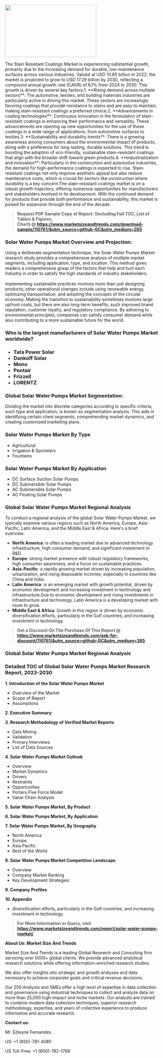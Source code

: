 <p><img class="alignnone size-medium wp-image-20088" src="https://ffe5etoiles.com/wp-content/uploads/2024/12/MST1-300x171.png" alt="" width="300" height="171" /></p>The Stain Resistant Coatings Market is experiencing substantial growth, primarily due to the increasing demand for durable, low-maintenance surfaces across various industries. Valued at USD 10.65 billion in 2022, the market is projected to grow to USD 17.29 billion by 2030, reflecting a compound annual growth rate (CAGR) of 6.1% from 2024 to 2030. This growth is driven by several key factors:1. **Rising demand across multiple sectors**: The automotive, textiles, and building materials industries are particularly active in driving this market. These sectors are increasingly favoring coatings that provide resistance to stains and are easy to maintain, making stain-resistant coatings a preferred choice.2. **Advancements in coating technologies**: Continuous innovation in the formulation of stain-resistant coatings is enhancing their performance and versatility. These advancements are opening up new opportunities for the use of these coatings in a wide range of applications, from automotive surfaces to textiles.3. **Sustainability and durability trends**: There is a growing awareness among consumers about the environmental impact of products, along with a preference for long-lasting, durable solutions. This trend is boosting the adoption of eco-friendly, sustainable stain-resistant coatings that align with the broader shift toward green products.4. **Industrialization and innovation**: Particularly in the construction and automotive industries, the demand for high-performance coatings is expected to rise. Stain-resistant coatings not only improve aesthetic appeal but also reduce maintenance costs, which is crucial for sectors like construction where durability is a key concern.The stain-resistant coatings market is on a robust growth trajectory, offering numerous opportunities for manufacturers and stakeholders involved in its development. With the continued demand for products that provide both performance and sustainability, this market is poised for expansion through the end of the decade.</p><blockquote id="" class=""><strong>Request PDF Sample Copy of Report: (Including Full TOC, List of Tables &amp; Figures, Chart)&nbsp;@&nbsp;<strong><a href="https://www.marketsizeandtrends.com/download-sample/110761/&utm_source=github-GC&utm_medium=265" target="_blank">https://www.marketsizeandtrends.com/download-sample/110761/&utm_source=github-GC&utm_medium=265</a></strong></strong></blockquote><h3 id="" class="">Solar Water Pumps Market&nbsp;Overview and Projection:</h3><p id="" class="">Using a deliberate segmentation technique, the Solar Water Pumps Market research study provides a comprehensive analysis of multiple market segments, including application, type, and location. This method gives readers a comprehensive grasp of the factors that help and hurt each industry in order to satisfy the high standards of industry stakeholders. <br /> <br />Implementing sustainable practices involves more than just designing products; other operational changes include using renewable energy, optimizing transportation, and adopting the concepts of the circular economy. Making the transition to sustainability sometimes involves large upfront costs, but there are also long-term benefits, such improved brand reputation, customer loyalty, and regulatory compliance. By adhering to environmental principles, companies can satisfy consumer demand while also contributing to a more sustainable future for the world.</p><h3 id="" class="">Who is the largest manufacturers of&nbsp;Solar Water Pumps Market worldwide?</h3><h3 class=""><p><ul><li>Tata Power Solar </li><li> Dankoff Solar </li><li> Mono </li><li> Pentair </li><li> Frizzell </li><li> LORENTZ</li></ul></p></h3><h3 id="" class="">Global&nbsp;Solar Water Pumps Market Segmentation:</h3><p id="" class="">Dividing the market into discrete categories according to specific criteria, such type and application, is known as segmentation analysis. This aids in identifying certain client segments, comprehending market dynamics, and creating customized marketing plans.</p><h3 id="" class="">Solar Water Pumps Market&nbsp;By Type</h3><p><p><ul><li>Agricultural </li><li> Irrigation & Sprinklers </li><li> Fountains</p></li></ul></p></p><h3 id="" class="">Solar Water Pumps Market&nbsp;By Application</h3><p class=""><p><ul><li>DC Surface Suction Solar Pumps </li><li> DC Submersible Solar Pumps </li><li> AC Submersible Solar Pumps </li><li> AC Floating Solar Pumps</li></ul></p></p><h3 id="" class="">Global Solar Water Pumps Market Regional Analysis</h3><p id="" class="">To conduct a regional analysis of the global Solar Water Pumps Market, we typically examine various regions such as North America, Europe, Asia-Pacific, Latin America, and the Middle East &amp; Africa. Here's a brief overview:</p><ul><li><strong>North America</strong>: is often a leading market due to advanced technology infrastructure, high consumer demand, and significant investment in R&amp;D.</li><li><strong>Europe</strong>: strong market presence with robust regulatory frameworks, high consumer awareness, and a focus on sustainable practices.</li><li><strong>Asia-Pacific</strong>: a rapidly growing market driven by increasing population, urbanization, and rising disposable incomes, especially in countries like China and India.</li><li><strong>Latin America</strong>: is an emerging market with growth potential, driven by economic development and increasing investment in technology and infrastructure.Due to economic development and rising investments in infrastructure and technology, Latin America is a developing market with room to grow.</li><li><strong>Middle East &amp; Africa</strong>: Growth in this region is driven by economic diversification efforts, particularly in the Gulf countries, and increasing investment in technology.</li></ul><blockquote id="" class=""><strong>Get a Discount On The Purchase Of This Report @ <strong><a href="https://www.marketsizeandtrends.com/ask-for-discount/110761/&utm_source=github-GC&utm_medium=265" target="_blank">https://www.marketsizeandtrends.com/ask-for-discount/110761/&utm_source=github-GC&utm_medium=265</a></strong></strong></blockquote><h3 id="" class="">Global Solar Water Pumps Market Regional Analysis</h3><h3 id="" class="">Detailed TOC of Global Solar Water Pumps Market Research Report, 2023-2030</h3><p id="" class=""><strong>1. Introduction of the Solar Water Pumps Market</strong></p><ul><li>Overview of the Market</li><li>Scope of Report</li><li>Assumptions</li></ul><p id="" class=""><strong>2. Executive Summary</strong></p><p id="" class=""><strong>3. Research Methodology of Verified Market Reports</strong></p><ul><li>Data Mining</li><li>Validation</li><li>Primary Interviews</li><li>List of Data Sources</li></ul><p id="" class=""><strong>4. Solar Water Pumps Market Outlook</strong></p><ul><li>Overview</li><li>Market Dynamics</li><li>Drivers</li><li>Restraints</li><li>Opportunities</li><li>Porters Five Force Model</li><li>Value Chain Analysis</li></ul><p id="" class=""><strong>5. Solar Water Pumps Market, By Product</strong></p><p id="" class=""><strong>6. Solar Water Pumps Market, By Application</strong></p><p id="" class=""><strong>7. Solar Water Pumps Market, By Geography</strong></p><ul><li>North America</li><li>Europe</li><li>Asia Pacific</li><li>Rest of the World</li></ul><p id="" class=""><strong>8. Solar Water Pumps Market Competitive Landscape</strong></p><ul><li>Overview</li><li>Company Market Ranking</li><li>Key Development Strategies</li></ul><p id="" class=""><strong>9. Company Profiles</strong></p><p id="" class=""><strong>10. Appendix</strong></p><ul><li>diversification efforts, particularly in the Gulf countries, and increasing investment in technology.</li></ul><blockquote id="" class=""><strong>For More Information or Query, visit <strong><strong><a href="https://www.marketsizeandtrends.com/report/solar-water-pumps-market/" target="_blank">https://www.marketsizeandtrends.com/report/solar-water-pumps-market/</a></strong></strong></strong></blockquote><p id="" class=""><strong>About Us: Market Size And Trends</strong></p><p id="" class="">Market Size And Trends is a leading Global Research and Consulting firm servicing over 5000+ global clients. We provide advanced analytical research solutions while offering information-enriched research studies.</p><p id="" class="">We also offer insights into strategic and growth analyses and data necessary to achieve corporate goals and critical revenue decisions.</p><p id="" class="">Our 250 Analysts and SMEs offer a high level of expertise in data collection and governance using industrial techniques to collect and analyze data on more than 25,000 high-impact and niche markets. Our analysts are trained to combine modern data collection techniques, superior research methodology, expertise, and years of collective experience to produce informative and accurate research.</p><p id="" class=""><strong>Contact us:</strong></p><p id="" class="">Mr. Edwyne Fernandes</p><p id="" class="">US: +1 (650)-781-4080</p><p id="" class="">US Toll-Free: +1 (800)-782-1768</p>
